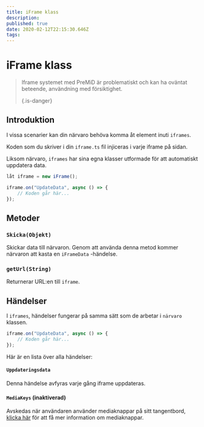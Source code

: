 ```yaml
---
title: iFrame klass
description:
published: true
date: 2020-02-12T22:15:30.646Z
tags:
---
```


# iFrame klass
> Iframe systemet med PreMiD är problematiskt och kan ha oväntat beteende, användning med försiktighet. 
> 
> {.is-danger}

## Introduktion

I vissa scenarier kan din närvaro behöva komma åt element inuti `iframes`.

Koden som du skriver i din `iframe.ts` fil injiceras i varje iframe på sidan.

Liksom närvaro, `iframes` har sina egna klasser utformade för att automatiskt uppdatera data.

```typescript
låt iframe = new iFrame();

iframe.on("UpdateData", async () => {
    // Koden går här...
});
```

## Metoder

### `Skicka(Objekt)`
Skickar data till närvaron. Genom att använda denna metod kommer närvaron att kasta en `iFrameData` -händelse.

### `getUrl(String)`
Returnerar URL:en till `iframe`.

## Händelser
I `iframes`, händelser fungerar på samma sätt som de arbetar i `närvaro` klassen.

```typescript
iframe.on("UpdateData", async () => {
    // Koden går här...
});
```

Här är en lista över alla händelser:

#### `Uppdateringsdata`

Denna händelse avfyras varje gång iframe uppdateras.

#### `MediaKeys` (inaktiverad)

Avskedas när användaren använder mediaknappar på sitt tangentbord, [klicka här](/dev/presence/class#mediakeys) för att få mer information om mediaknappar.